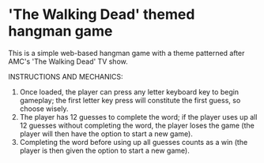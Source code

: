 # 'The Walking Dead' themed hangman game

This is a simple web-based hangman game with a theme patterned after AMC's 'The Walking Dead' TV show.

INSTRUCTIONS AND MECHANICS:
1) Once loaded, the player can press any letter keyboard key to begin gameplay; the first letter key press will constitute the first guess, so choose wisely.
2) The player has 12 guesses to complete the word; if the player uses up all 12 guesses without completing the word, the player loses the game (the player will then have the option to start a new game).
3) Completing the word before using up all guesses counts as a win (the player is then given the option to start a new game).
